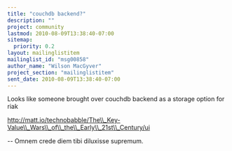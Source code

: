 ```yaml
---
title: "couchdb backend?"
description: ""
project: community
lastmod: 2010-08-09T13:38:40-07:00
sitemap:
  priority: 0.2
layout: mailinglistitem
mailinglist_id: "msg00858"
author_name: "Wilson MacGyver"
project_section: "mailinglistitem"
sent_date: 2010-08-09T13:38:40-07:00
---
```



Looks like someone brought over couchdb backend as a storage option
for riak

http://matt.io/technobabble/The\\_Key-Value\\_Wars\\_of\\_the\\_Early\\_21st\\_Century/ui

-- 
Omnem crede diem tibi diluxisse supremum.

